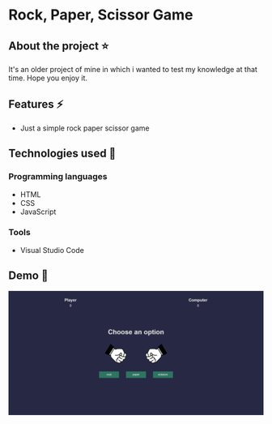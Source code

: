 # Rock, Paper, Scissor Game

## About the project ⭐
It's an older project of mine in which i wanted to test my knowledge at that time. Hope you enjoy it.

## Features ⚡
* Just a simple rock paper scissor game


## Technologies used 🚩
### Programming languages
* HTML
* CSS
* JavaScript

### Tools
* Visual Studio Code

## Demo 🚩

![Desktop view](game.png)


